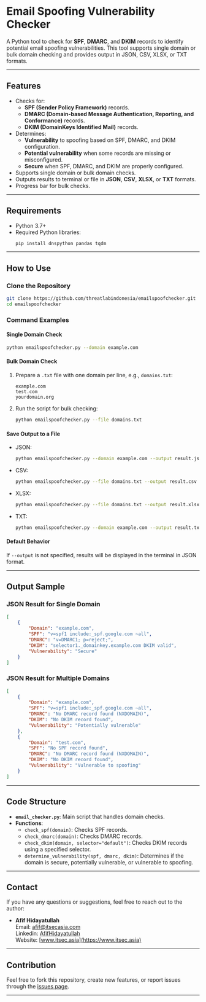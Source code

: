 # Email Spoofing Vulnerability Checker

A Python tool to check for **SPF**, **DMARC**, and **DKIM** records to identify potential email spoofing vulnerabilities. This tool supports single domain or bulk domain checking and provides output in JSON, CSV, XLSX, or TXT formats.

---

## Features

- Checks for:
  - **SPF (Sender Policy Framework)** records.
  - **DMARC (Domain-based Message Authentication, Reporting, and Conformance)** records.
  - **DKIM (DomainKeys Identified Mail)** records.
- Determines:
  - **Vulnerability** to spoofing based on SPF, DMARC, and DKIM configuration.
  - **Potential vulnerability** when some records are missing or misconfigured.
  - **Secure** when SPF, DMARC, and DKIM are properly configured.
- Supports single domain or bulk domain checks.
- Outputs results to terminal or file in **JSON**, **CSV**, **XLSX**, or **TXT** formats.
- Progress bar for bulk checks.

---

## Requirements

- Python 3.7+
- Required Python libraries:
  ```bash
  pip install dnspython pandas tqdm
  ```

---

## How to Use

### Clone the Repository

```bash
git clone https://github.com/threatlabindonesia/emailspoofchecker.git
cd emailspoofchecker
```

### Command Examples

#### Single Domain Check

```bash
python emailspoofchecker.py --domain example.com
```

#### Bulk Domain Check

1. Prepare a `.txt` file with one domain per line, e.g., `domains.txt`:
   ```
   example.com
   test.com
   yourdomain.org
   ```

2. Run the script for bulk checking:
   ```bash
   python emailspoofchecker.py --file domains.txt
   ```

#### Save Output to a File

- JSON:
  ```bash
  python emailspoofchecker.py --domain example.com --output result.json --format json
  ```

- CSV:
  ```bash
  python emailspoofchecker.py --file domains.txt --output result.csv --format csv
  ```

- XLSX:
  ```bash
  python emailspoofchecker.py --file domains.txt --output result.xlsx --format xlsx
  ```

- TXT:
  ```bash
  python emailspoofchecker.py --domain example.com --output result.txt --format txt
  ```

#### Default Behavior

If `--output` is not specified, results will be displayed in the terminal in JSON format.

---

## Output Sample

### JSON Result for Single Domain

```json
[
    {
        "Domain": "example.com",
        "SPF": "v=spf1 include:_spf.google.com ~all",
        "DMARC": "v=DMARC1; p=reject;",
        "DKIM": "selector1._domainkey.example.com DKIM valid",
        "Vulnerability": "Secure"
    }
]
```

### JSON Result for Multiple Domains

```json
[
    {
        "Domain": "example.com",
        "SPF": "v=spf1 include:_spf.google.com ~all",
        "DMARC": "No DMARC record found (NXDOMAIN)",
        "DKIM": "No DKIM record found",
        "Vulnerability": "Potentially vulnerable"
    },
    {
        "Domain": "test.com",
        "SPF": "No SPF record found",
        "DMARC": "No DMARC record found (NXDOMAIN)",
        "DKIM": "No DKIM record found",
        "Vulnerability": "Vulnerable to spoofing"
    }
]
```

---

## Code Structure

- **`email_checker.py`**: Main script that handles domain checks.
- **Functions**:
  - `check_spf(domain)`: Checks SPF records.
  - `check_dmarc(domain)`: Checks DMARC records.
  - `check_dkim(domain, selector="default")`: Checks DKIM records using a specified selector.
  - `determine_vulnerability(spf, dmarc, dkim)`: Determines if the domain is secure, potentially vulnerable, or vulnerable to spoofing.

---

## Contact

If you have any questions or suggestions, feel free to reach out to the author:

- **Afif Hidayatullah**  
  Email: afif@itsecasia.com  
  Linkedin: [AfifHidayatullah](https://www.linkedin.com/in/afif-hidayatullah/)  
  Website: [www.itsec.asia](https://www.itsec.asia)

---

## Contribution

Feel free to fork this repository, create new features, or report issues through the [issues page](https://github.com/threatlabindonesia/emailspoofchecker/issues).

---
